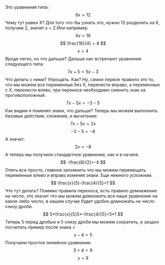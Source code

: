 Это уравнения типа:
$$
6x=12
$$
Чему тут равен Х? Для того что-бы узнать это, нужно 12 разделить на 6, получим 2, значит x = 2
Или например 
$$
4x=16
$$
$$
\frac{16}{4} = 4
$$
$$
x=4
$$
Вроде легко, но что дальше? Дальше нас встречают уравнения следующего типа:
$$
7x+5=5x-3
$$
Что делать с ними? Упрощать. Как? Ну, самое первое правило это то, что мы можем все переменные без Х, перенести вправо, а переменные с Х, перенести влево, при переносе необходимо сменить знак на противоположный.
$$
7x-5x=-3-5
$$
Как видим я поменял знаки, что дальше? Теперь мы можем выполнить базовые действия, сложение, и вычитание:
$$
7x-5x=2x
$$
$$
-3-5=-8
$$
А значит:
$$
2x=-8
$$
А теперь мы получили стандартное уравнение, как и в начале.
$$
-\frac{8}{2}=-4
$$
Опять все просто, главное запомнить что мы можем перемещать переменные влево и вправо изменяя знаки.
Еще немного усложним.
$$
\frac{x}{5}-\frac{4}{5}=1
$$
Что тут делать? Помимо правила переноса, есть правило домнажение на число, это значит что мы можем домножить все наше уравнение на какое-либо число, в нашем случае будет удобно домножать на число снизу дроби.
$$
5*\frac{x}{5}5*-\frac{4}{5}=5*1
$$
Теперь 5 перед дробью и 5 снизу дроби мы можем сократить, а заодно посчитать пример после знака =
$$
x-4=5
$$
Получаем простое линейное уравнение.
$$
5+4=9
$$
$$
x=9
$$

